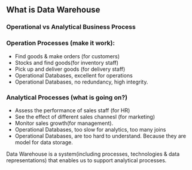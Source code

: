 ## What is Data Warehouse

### Operational vs Analytical Business Process

### Operation Processes (make it work):
-   Find goods & make orders (for customers)
-   Stocks and find goods(for inventory staff)
-   Pick up and deliver goods (for delivery staff)
-   Operational Databases, excellent for operations
-   Operational Databases, no redundancy, high integrity.

### Analytical Processes (what is going on?)
-   Assess the performance of sales staff (for HR)
-   See the effect of different sales channesl (for marketing)
-   Monitor sales growth(for management).
-   Operational Databases, too slow for analytics, too many joins
-   Operational Databases, are too hard to understand. Because they are model for data storage.

Data Warehouse is a system(including processes, technologies & data representations) that enables us to support analytical processes.

